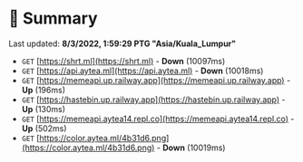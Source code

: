 # 📖 Summary
Last updated: **8/3/2022, 1:59:29 PTG "Asia/Kuala_Lumpur"**

- `GET` [https://shrt.ml](https://shrt.ml) - **Down** (10097ms)
- `GET` [https://api.aytea.ml](https://api.aytea.ml) - **Down** (10018ms)
- `GET` [https://memeapi.up.railway.app](https://memeapi.up.railway.app) - **Up** (196ms)
- `GET` [https://hastebin.up.railway.app](https://hastebin.up.railway.app) - **Up** (130ms)
- `GET` [https://memeapi.aytea14.repl.co](https://memeapi.aytea14.repl.co) - **Up** (502ms)
- `GET` [https://color.aytea.ml/4b31d6.png](https://color.aytea.ml/4b31d6.png) - **Down** (10019ms)
